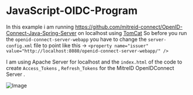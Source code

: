 # JavaScript-OIDC-Program

In this example i am running https://github.com/mitreid-connect/OpenID-Connect-Java-Spring-Server on localhost using [TomCat](http://tomcat.apache.org/)  So before you run the `openid-connect-server-webapp` you have to change the `server-config.xml` file to point like this -> ``<property name="issuer" value="http://localhost:8080/openid-connect-server-webapp/" />``

I am using Apache Server for localhost and the `index.html` of the code to create `Access_Tokens` , `Refresh_Tokens` for the MitreID OpenIDConnect Server .

![Image](https://user-images.githubusercontent.com/20374208/28618064-adb5d682-720b-11e7-8f78-02d5d004d102.png)
